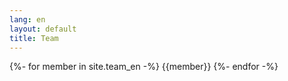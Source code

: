 ```yaml
---
lang: en
layout: default
title: Team
---
```


{%- for member in site.team_en -%}
  {{member}}
{%- endfor -%}